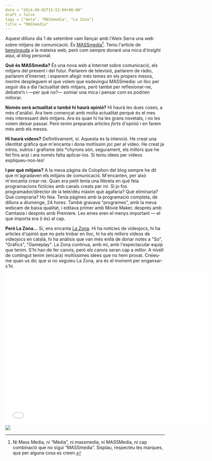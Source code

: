 ```yaml
---
date = "2014-09-02T15:52:00+00:00"
draft = false
tags = ["meta", "MASSmedia", "La Zona"]
title = "MASSmedia"
---
```

Aquest dilluns dia 1 de setembre vam llançar amb l'Aleix Serra una web sobre mitjans de comunicació. És [MASSmedia](http://www.massmedia.cat)[^1]. Teniu l'article de [benvinguda](http://www.massmedia.cat/especials/2014/08/massmedia/) a la mateixa web, però com sempre donaré una mica d'*insight* aquí, al blog personal.

<!-- more -->

**Què és MASSmedia?** És una nova web a Internet sobre comunicació, els mitjans del present i del futur. Parlarem de televisió, parlarem de ràdio, parlarem d’Internet; i esperem afegir més temes en els propers mesos, mentre despleguem el que volem que esdevingui MASSmedia: un lloc per seguir dia a dia l’actualitat dels mitjans, però també per reflexionar-ne, debatre’n i —per què no?— somiar una mica i pensar com es podrien millorar.

**Només serà actualitat o també hi haurà opinió?** Hi haurà les dues coses, a més d'anàlisi. Ara hem començat amb molta actualitat perquè és el mes més interessant dels mitjans. Ara és quan hi ha les grans novetats, i no les volem deixar passar. Però tenim preparats articles *forts* d'opinió i en farem més amb els mesos.

**Hi haurà vídeos?** Definitivament, sí. Aquesta és la intenció. He creat una identitat gràfica que m'encanta i dona moltíssim joc per al vídeo. He creat ja intros, outros i grafisme (els *chyrons són, segurament, els millors que he fet fins ara) i ara només falta aplicar-los. Si teniu idees per vídeos expliqueu-nos-les!

**I per què mitjans?** A la meva pàgina de Colophon del blog sempre he dit que m'agradaven els mitjans de comunicació. M'encanten, per això m'encanta crear-ne. Quan era petit tenia una llibreta en què feia programacions fictícies amb canals creats per mi. Si jo fos programador/director de la tele/déu màxim què agafaria? Què eliminaria? Què compraria? Ho feia. Tenia pàgines amb la programació completa, de dilluns a diumenge, 24 hores. També gravava “programes”, amb la meva webcam de baixa qualitat, i editava primer amb Movie Maker, després amb Camtasia i després amb Premiere. Les eines eren el menys important — el que importa era (i és) al cap.

**Però La Zona...** Sí, ens encanta [La Zona](http://www.lazona.cat). Hi ha notícies de videojocs, hi ha articles d'opinió que no pots trobar en lloc, hi ha els millors vídeos de videojocs en català, hi ha anàlisis que van més enllà de donar notes a "So", "Gràfics", "Gameplay". La Zona continua, amb mi, amb l'espectacular equip que tenim. S'hi han de fer canvis, però els canvis seran cap a millor. A nivell de contingut tenim (encara) moltíssimes idees que no hem provat. Creieu-me quan us dic que si no seguíeu La Zona, ara és el moment per enganxar-s'hi.

<iframe width="640" height="480" src="//www.youtube.com/embed/amKB9ugadkY" frameborder="0" allowfullscreen></iframe>

<img id="splash" src="http://cdn.massmedia.cat/multimedia/png/1409505911-019cd1683d089935c0253008ee710c09.png"/>

[^1]: Ni Mass Media, ni “Mèdia”, ni massmedia, ni MASSMedia, ni cap combinació que no sigui “MASSmedia”. Sisplau, respecteu les marques, que per alguna cosa es creen.
